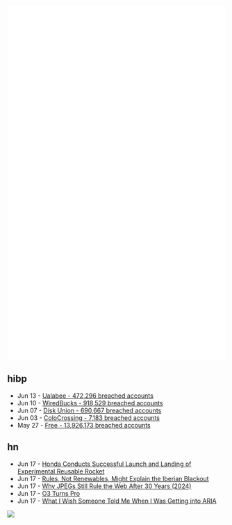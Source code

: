 ![Metrics](https://raw.githubusercontent.com/phixion/phixion/master/metrics.svg)

## hibp

<!--
for https://github.com/phixion/phixion/blob/main/.github/workflows/feeds.yml
-->
<!--START_SECTION:haveibeenpwnd-->
- Jun 13 - [Ualabee - 472,296 breached accounts](https://haveibeenpwned.com/Breach/Ualabee)
- Jun 10 - [WiredBucks - 918,529 breached accounts](https://haveibeenpwned.com/Breach/WiredBucks)
- Jun 07 - [Disk Union - 690,667 breached accounts](https://haveibeenpwned.com/Breach/DiskUnion)
- Jun 03 - [ColoCrossing - 7,183 breached accounts](https://haveibeenpwned.com/Breach/ColoCrossing)
- May 27 - [Free - 13,926,173 breached accounts](https://haveibeenpwned.com/Breach/FreeMobile)
<!--END_SECTION:haveibeenpwnd-->

## hn

<!--
for https://github.com/phixion/phixion/blob/main/.github/workflows/feeds.yml
-->
<!--START_SECTION:hn-->
- Jun 17 - [Honda Conducts Successful Launch and Landing of Experimental Reusable Rocket](https://global.honda/en/topics/2025/c_2025-06-17ceng.html)
- Jun 17 - [Rules, Not Renewables, Might Explain the Iberian Blackout](https://spectrum.ieee.org/spain-grid-failure)
- Jun 17 - [Why JPEGs Still Rule the Web After 30 Years (2024)](https://spectrum.ieee.org/jpeg-image-format-history)
- Jun 17 - [O3 Turns Pro](https://thezvi.substack.com/p/o3-turns-pro)
- Jun 17 - [What I Wish Someone Told Me When I Was Getting into ARIA](https://www.smashingmagazine.com/2025/06/what-i-wish-someone-told-me-aria/)
<!--END_SECTION:hn-->

<!--
for https://yhype.me
-->
![](https://hit.yhype.me/github/profile?user_id=13013670)
